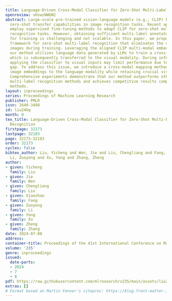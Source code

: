 ```yaml
---
title: Language-Driven Cross-Modal Classifier for Zero-Shot Multi-Label Image Recognition
openreview: sHswzNWUW2
abstract: Large-scale pre-trained vision-language models (e.g., CLIP) have shown powerful
  zero-shot transfer capabilities in image recognition tasks. Recent approaches typically
  employ supervised fine-tuning methods to adapt CLIP for zero-shot multi-label image
  recognition tasks. However, obtaining sufficient multi-label annotated image data
  for training is challenging and not scalable. In this paper, we propose a new language-driven
  framework for zero-shot multi-label recognition that eliminates the need for annotated
  images during training. Leveraging the aligned CLIP multi-modal embedding space,
  our method utilizes language data generated by LLMs to train a cross-modal classifier,
  which is subsequently transferred to the visual modality. During inference, directly
  applying the classifier to visual inputs may limit performance due to the modality
  gap. To address this issue, we introduce a cross-modal mapping method that maps
  image embeddings to the language modality while retaining crucial visual information.
  Comprehensive experiments demonstrate that our method outperforms other zero-shot
  multi-label recognition methods and achieves competitive results compared to few-shot
  methods.
layout: inproceedings
series: Proceedings of Machine Learning Research
publisher: PMLR
issn: 2640-3498
id: liu24bq
month: 0
tex_title: Language-Driven Cross-Modal Classifier for Zero-Shot Multi-Label Image
  Recognition
firstpage: 32173
lastpage: 32183
page: 32173-32183
order: 32173
cycles: false
bibtex_author: Liu, Yicheng and Wen, Jie and Liu, Chengliang and Fang, Xiaozhao and
  Li, Zuoyong and Xu, Yong and Zhang, Zheng
author:
- given: Yicheng
  family: Liu
- given: Jie
  family: Wen
- given: Chengliang
  family: Liu
- given: Xiaozhao
  family: Fang
- given: Zuoyong
  family: Li
- given: Yong
  family: Xu
- given: Zheng
  family: Zhang
date: 2024-07-08
address:
container-title: Proceedings of the 41st International Conference on Machine Learning
volume: '235'
genre: inproceedings
issued:
  date-parts:
  - 2024
  - 7
  - 8
pdf: https://raw.githubusercontent.com/mlresearch/v235/main/assets/liu24bq/liu24bq.pdf
extras: []
# Format based on Martin Fenner's citeproc: https://blog.front-matter.io/posts/citeproc-yaml-for-bibliographies/
---
```

